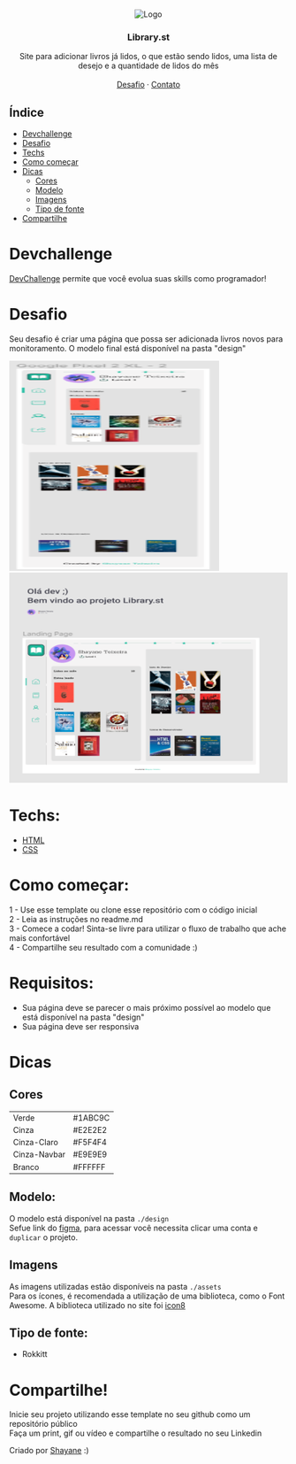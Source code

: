 <br />
<p align="center">
    <img src="design/preview" alt="Logo" width="250" height="200">

  <h3 align="center">Library.st</h3>

  <p align="center">
    Site para adicionar livros já lidos, o que estão sendo lidos, uma lista de desejo e a quantidade de lidos do mês
       <br />
    <br />
    <a href="https://github.com/ShaTeixeira/library.st">Desafio</a>
    ·
    <a href="https://www.linkedin.com/in/shayane-teixeira-4520b2196/">Contato</a>
  </p>
</p>

## Índice

* [Devchallenge](#devchallenge) 
* [Desafio](#desafio)
* [Techs](#techs)
* [Como começar](#como-começar)
* [Dicas](#dicas)
  * [Cores](#cores)
  * [Modelo](#modelo)
  * [Imagens](#imagens)
  * [Tipo de fonte](#tipo-de-fonte)
* [Compartilhe](#compartilhe)

# Devchallenge
<a href="https://devchallenge.now.sh/"> DevChallenge</a> permite que você evolua suas skills como programador!

# Desafio
Seu desafio é criar uma página que possa ser adicionada livros novos para monitoramento. O modelo final está disponível na pasta "design"

<img src="design/mobile.png" width="380" height="380">
<img src="design/desktop.png" width="580" height="380">

  
# Techs: 
- [HTML]()
- [CSS]()

# Como começar:
1 - Use esse template ou clone esse repositório com o código inicial<br>
2 - Leia as instruções no readme.md<br>
3 - Comece a codar! Sinta-se livre para utilizar o fluxo de trabalho que ache mais confortável<br>
4 - Compartilhe seu resultado com a comunidade :)<br>

# Requisitos:
- Sua página deve se parecer o mais próximo possível ao modelo que está disponível na pasta "design"<br>
- Sua página deve ser responsiva

# Dicas
## Cores
|   |   |
|---|---|
| Verde  |  #1ABC9C  |  
|  Cinza |  #E2E2E2 |   
|  Cinza-Claro | #F5F4F4  |  
|Cinza-Navbar| #E9E9E9|
|Branco|#FFFFFF|

## Modelo:
O modelo está disponível na pasta `./design`<br>
Sefue link do [figma](https://www.figma.com/file/8TaOmrFaWWQeKWaKanTLZ9/Library.dev), para acessar você necessita clicar uma conta e `duplicar` o projeto.

## Imagens
As imagens utilizadas estão disponíveis na pasta `./assets`<br>
Para os ícones, é recomendada a utilização de uma biblioteca, como o Font Awesome.
A biblioteca utilizado no site foi [icon8](https://icons8.com.br) 

## Tipo de fonte:
- Rokkitt

# Compartilhe!
Inicie seu projeto utilizando esse template no seu github como um repositório público<br>
Faça um print, gif ou vídeo e compartilhe o resultado no seu Linkedin<br>

Criado por  <a href="https://github.com/ShaTeixeira">Shayane</a> :)
